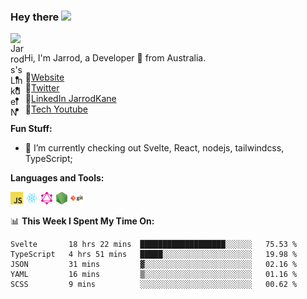 ### Hey there <img src="https://media.giphy.com/media/hvRJCLFzcasrR4ia7z/giphy.gif" width="25px">
<a href="https://www.linkedin.com/in/jarrodkane/">
  <img align="left" alt="Jarrods's LinkdeIN" width="22px" src="https://cdn.jsdelivr.net/npm/simple-icons@v3/icons/linkedin.svg" />
</a>

<br />

Hi, I'm Jarrod, a Developer 🚀 from Australia.
- 📝[Website](https://www.jarrodkane.com/)
- 📝[Twitter](https://twitter.com/grime_goblin)
- 📝[LinkedIn JarrodKane](https://www.linkedin.com/in/jarrodkane/)
- 🎥[Tech Youtube](https://www.youtube.com/channel/UCwBJ5gLp3trHUDtDjZvQH2Q)
  
**Fun Stuff:**

- 🌱 I’m currently checking out Svelte, React, nodejs, tailwindcss, TypeScript; 


**Languages and Tools:**  

<code><img height="20" src="https://raw.githubusercontent.com/github/explore/80688e429a7d4ef2fca1e82350fe8e3517d3494d/topics/javascript/javascript.png"></code>
<code><img height="20" src="https://raw.githubusercontent.com/github/explore/80688e429a7d4ef2fca1e82350fe8e3517d3494d/topics/react/react.png"></code>
<code><img height="20" src="https://raw.githubusercontent.com/github/explore/5c058a388828bb5fde0bcafd4bc867b5bb3f26f3/topics/graphql/graphql.png"></code>
<code><img height="20" src="https://raw.githubusercontent.com/github/explore/80688e429a7d4ef2fca1e82350fe8e3517d3494d/topics/nodejs/nodejs.png"></code>
<code><img height="20" src="https://raw.githubusercontent.com/github/explore/80688e429a7d4ef2fca1e82350fe8e3517d3494d/topics/git/git.png"></code>

📊 **This Week I Spent My Time On:**
<!--START_SECTION:waka-->
```text
Svelte       18 hrs 22 mins  ███████████████████░░░░░░   75.53 % 
TypeScript   4 hrs 51 mins   █████░░░░░░░░░░░░░░░░░░░░   19.98 % 
JSON         31 mins         ▓░░░░░░░░░░░░░░░░░░░░░░░░   02.16 % 
YAML         16 mins         ▒░░░░░░░░░░░░░░░░░░░░░░░░   01.16 % 
SCSS         9 mins          ░░░░░░░░░░░░░░░░░░░░░░░░░   00.62 % 
```
<!--END_SECTION:waka-->

